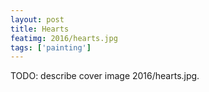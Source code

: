 ```yaml
---
layout: post
title: Hearts
featimg: 2016/hearts.jpg
tags: ['painting']
---
```


TODO: describe cover image 2016/hearts.jpg.
